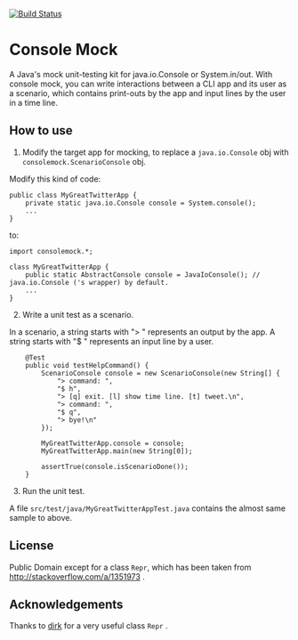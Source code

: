 [![Build Status](https://travis-ci.org/tos-kamiya/consolemock.svg)](https://travis-ci.org/tos-kamiya/consolemock)

# Console Mock
A Java's mock unit-testing kit for java.io.Console or System.in/out.
With console mock, you can write interactions between a CLI app and its user as a scenario,
which contains print-outs by the app and input lines by the user in a time line.

## How to use

1) Modify the target app for mocking, to replace a `java.io.Console` obj with `consolemock.ScenarioConsole` obj.

Modify this kind of code:

```
public class MyGreatTwitterApp {
    private static java.io.Console console = System.console();
    ...
}
```

to:

```
import consolemock.*;

class MyGreatTwitterApp {
    public static AbstractConsole console = JavaIoConsole(); // java.io.Console ('s wrapper) by default.
    ...
}
```

2) Write a unit test as a scenario.

In a scenario, a string starts with "> " represents an output by the app.
A string starts with "$ " represents an input line by a user.

```
    @Test
    public void testHelpCommand() {
        ScenarioConsole console = new ScenarioConsole(new String[] {
            "> command: ",
            "$ h",
            "> [q] exit. [l] show time line. [t] tweet.\n",
            "> command: ",
            "$ q",
            "> bye!\n"
        });
        
        MyGreatTwitterApp.console = console;
        MyGreatTwitterApp.main(new String[0]);

        assertTrue(console.isScenarioDone());
    }
```

3) Run the unit test.

A file `src/test/java/MyGreatTwitterAppTest.java` contains the almost same sample to above.

## License

Public Domain except for a class `Repr`, which has been taken from http://stackoverflow.com/a/1351973 .

## Acknowledgements

Thanks to [dirk](http://stackoverflow.com/users/141081/dirk) for a very useful class `Repr` .
